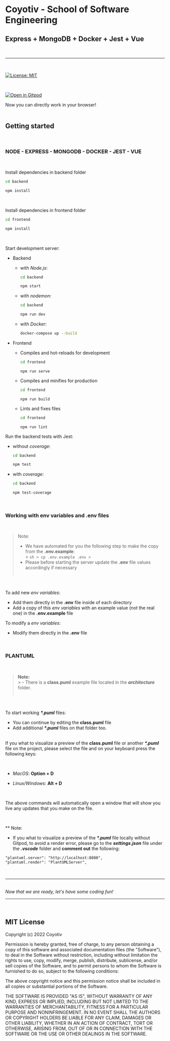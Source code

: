 # Coyotiv - School of Software Engineering
  ## Express + MongoDB + Docker + Jest + Vue
&nbsp;

---

&nbsp; 
 
[![License: MIT](https://img.shields.io/badge/License-MIT-yellow.svg)](https://opensource.org/licenses/MIT)

&nbsp;  

[![Open in Gitpod](https://gitpod.io/button/open-in-gitpod.svg)](https://gitpod.io/#https://github.com/coyotiv/sose-express-mongo-docker-jest-vue)
&nbsp;  

Now you can directly work in your browser!  
&nbsp;

## Getting started
&nbsp;
### NODE - EXPRESS - MONGODB - DOCKER - JEST - VUE
&nbsp;

Install dependencies in backend folder

  ```sh
  cd backend
  ```  

  ```sh
  npm install
  ```  
  &nbsp;

Install dependencies in frontend folder

  ```sh
  cd frontend
  ```  

  ```sh
  npm install
  ```  
  &nbsp;

Start development server:

- Backend

  - with *Node.js*:
  
    ```sh
    cd backend
    ``` 

    ```sh
    npm start
    ```

  - with *nodemon*:
  
    ```sh
    cd backend
    ``` 

    ```sh
    npm run dev
    ```  
  
  - with *Docker*:

    ```sh
    docker-compose up --build
    ```  

- Frontend
  
  - Compiles and hot-reloads for development
  
    ```sh
    cd frontend
    ```  

    ```
    npm run serve
    ```

  - Compiles and minifies for production 

    
    ```sh
    cd frontend
    ```   

    ```
    npm run build
    ```

  - Lints and fixes files


    ```sh
    cd frontend
    ```    

    ```
    npm run lint
    ```  

Run the backend tests with Jest:

  - without *coverage*:
  
    ```sh
    cd backend
    ```  

    ```sh
    npm test
    ```

  - with *coverage*:

    ```sh
    cd backend
    ```  

    ```sh
    npm test-coverage
    ```  
    
  <p>&nbsp;</p>  

### Working with **env variables** and **.env** files
&nbsp;  
> Note: 
  > - We have automated for you the following step to make the copy from the **.env.example**:  
    > ```sh
    > cp .env.example .env
    > ```
  > - Please before starting the server update the **.env** file values accordingly if necessary  
  &nbsp;  
  <p>&nbsp;</p>

To add new *env variables*:   
  - Add them directly in the **.env** file inside of each directory
  - Add a copy of this *env variables* with an example value (not the real one) in the **.env.example** file
&nbsp;  

To modify a *env variables*:   
  - Modify them directly in the **.env** file
 <p>&nbsp;</p>  

### PLANTUML
  &nbsp;
  > **Note:**  
    > - There is a **class.puml** example file located in the **_architecture_** folder.  
  &nbsp;
  <p>&nbsp;</p>

  To start working **_*.puml_** files:  
  
  - You can continue by editing the **class.puml** file   
  - Add additional **_*.puml_** files on that folder too.  
  &nbsp;  

  If you what to visualize a preview of the **class.puml** file or another **_*.puml_** file on the project, please select the file and on your keyboard press the following keys:
  <p>&nbsp;</p>  

  - _MacOS_: **Option + D**  
  
  - _Linux/Windows_: **Alt + D**  
  <p>&nbsp;</p>
  The above commands will automatically open a window that will show you live any updates that you make on the file.
  <p>&nbsp;</p>  

  ** Note: 
  - If you what to visualize a preview of the **_*.puml_** file locally without Gitpod, to avoid a render error, please go to the **_settings.json_** file under the **_.vscode_** folder and **comment out** the following:  
   
  ```
  "plantuml.server": "http://localhost:8080",
"plantuml.render": "PlantUMLServer",
  ```   

  &nbsp;
  
---  

 &nbsp;  
_Now that we are ready, let's have some coding fun!_

---

&nbsp;
## MIT License

Copyright (c) 2022 Coyotiv

Permission is hereby granted, free of charge, to any person obtaining a copy
of this software and associated documentation files (the "Software"), to deal
in the Software without restriction, including without limitation the rights
to use, copy, modify, merge, publish, distribute, sublicense, and/or sell
copies of the Software, and to permit persons to whom the Software is
furnished to do so, subject to the following conditions:

The above copyright notice and this permission notice shall be included in all
copies or substantial portions of the Software.

THE SOFTWARE IS PROVIDED "AS IS", WITHOUT WARRANTY OF ANY KIND, EXPRESS OR
IMPLIED, INCLUDING BUT NOT LIMITED TO THE WARRANTIES OF MERCHANTABILITY,
FITNESS FOR A PARTICULAR PURPOSE AND NONINFRINGEMENT. IN NO EVENT SHALL THE
AUTHORS OR COPYRIGHT HOLDERS BE LIABLE FOR ANY CLAIM, DAMAGES OR OTHER
LIABILITY, WHETHER IN AN ACTION OF CONTRACT, TORT OR OTHERWISE, ARISING FROM,
OUT OF OR IN CONNECTION WITH THE SOFTWARE OR THE USE OR OTHER DEALINGS IN THE
SOFTWARE.
